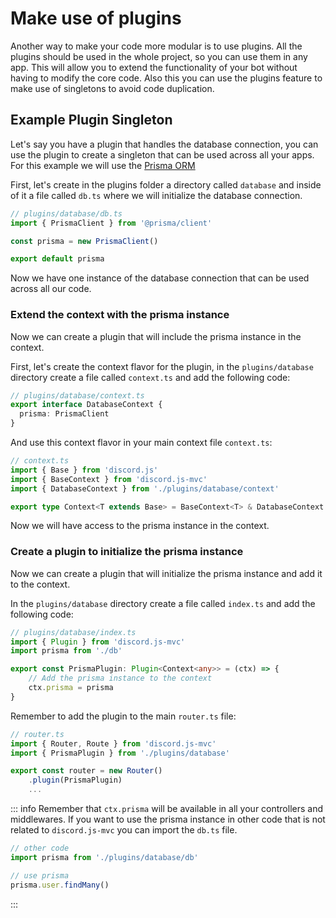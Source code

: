# Make use of plugins
Another way to make your code more modular is to use plugins. All the plugins should be used in the whole project, so you can use them in any app. This will allow you to extend the functionality of your bot without having to modify the core code. Also this you can use the plugins feature to make use of singletons to avoid code duplication.

## Example Plugin Singleton
Let's say you have a plugin that handles the database connection, you can use the plugin to create a singleton that can be used across all your apps.
For this example we will use the [Prisma ORM](https://www.prisma.io/)

First, let's create in the plugins folder a directory called `database` and inside of it a file called `db.ts` where we will initialize the database connection.

```ts
// plugins/database/db.ts
import { PrismaClient } from '@prisma/client'

const prisma = new PrismaClient()

export default prisma
```

Now we have one instance of the database connection that can be used across all our code.

### Extend the context with the prisma instance
Now we can create a plugin that will include the prisma instance in the context.

First, let's create the context flavor for the plugin, in the `plugins/database` directory create a file called `context.ts` and add the following code:

```ts
// plugins/database/context.ts
export interface DatabaseContext {
  prisma: PrismaClient
}
```

And use this context flavor in your main context file `context.ts`:

```ts
// context.ts
import { Base } from 'discord.js'
import { BaseContext } from 'discord.js-mvc'
import { DatabaseContext } from './plugins/database/context'

export type Context<T extends Base> = BaseContext<T> & DatabaseContext
```

Now we will have access to the prisma instance in the context.

### Create a plugin to initialize the prisma instance
Now we can create a plugin that will initialize the prisma instance and add it to the context.

In the `plugins/database` directory create a file called `index.ts` and add the following code:

```ts
// plugins/database/index.ts
import { Plugin } from 'discord.js-mvc'
import prisma from './db'

export const PrismaPlugin: Plugin<Context<any>> = (ctx) => {
    // Add the prisma instance to the context
    ctx.prisma = prisma
}
```

Remember to add the plugin to the main `router.ts` file:

```ts
// router.ts
import { Router, Route } from 'discord.js-mvc'
import { PrismaPlugin } from './plugins/database'

export const router = new Router()
    .plugin(PrismaPlugin)
    ...
```

::: info
Remember that `ctx.prisma` will be available in all your controllers and middlewares.
If you want to use the prisma instance in other code that is not related to `discord.js-mvc` you can import the `db.ts` file.

```ts
// other code
import prisma from './plugins/database/db'

// use prisma
prisma.user.findMany()
```
:::